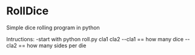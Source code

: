 RollDice
========

Simple dice rolling program in python

Intructions:
-start with python roll.py cla1 cla2
--cla1 == how many dice
--cla2 == how many sides per die

